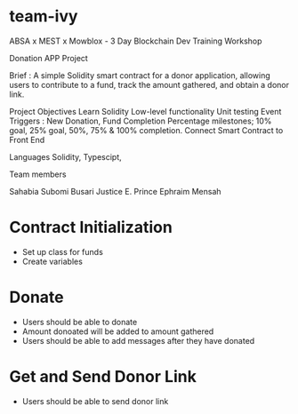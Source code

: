 # team-ivy
ABSA x MEST x Mowblox - 3 Day Blockchain Dev Training Workshop

Donation APP Project 

Brief : A simple Solidity smart contract for a donor application, allowing users to contribute to a fund, track the amount gathered, and obtain a donor link.

Project Objectives
Learn Solidity Low-level functionality
Unit testing
Event Triggers : New Donation, Fund Completion Percentage milestones; 10% goal, 25% goal, 50%, 75% & 100% completion. 
Connect Smart Contract to Front End

Languages
Solidity, Typescipt, 

Team members

Sahabia
Subomi Busari
Justice E. Prince
Ephraim Mensah


# Contract Initialization
- Set up class for funds
- Create variables

# Donate
- Users should be able to donate
- Amount donoated will be added to amount gathered
- Users should be able to add messages after they have donated

# Get and Send Donor Link
- Users should be able to send donor link
